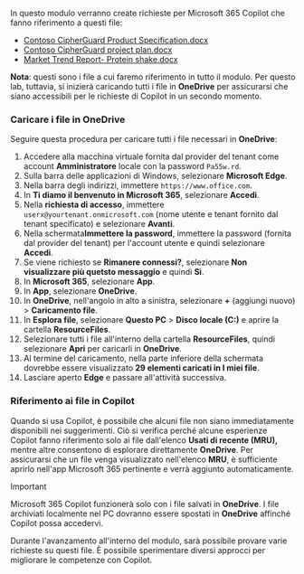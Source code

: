 In questo modulo verranno create richieste per Microsoft 365 Copilot che fanno riferimento a questi file:

- [Contoso CipherGuard Product Specification.docx](https://go.microsoft.com/fwlink/?linkid=2269123)
- [Contoso CipherGuard project plan.docx](https://go.microsoft.com/fwlink/?linkid=2268924)
- [Market Trend Report- Protein shake.docx](https://go.microsoft.com/fwlink/?linkid=2268827)

**Nota**: questi sono i file a cui faremo riferimento in tutto il modulo. Per questo lab, tuttavia, si inizierà caricando tutti i file in **OneDrive** per assicurarsi che siano accessibili per le richieste di Copilot in un secondo momento.

### Caricare i file in OneDrive

Seguire questa procedura per caricare tutti i file necessari in **OneDrive**:

1. Accedere alla macchina virtuale fornita dal provider del tenant come account **Amministratore** locale con la password `Pa55w.rd`.
2. Sulla barra delle applicazioni di Windows, selezionare **Microsoft Edge**.
3. Nella barra degli indirizzi, immettere `https://www.office.com`.
4. In **Ti diamo il benvenuto in Microsoft 365**, selezionare **Accedi**.
5. Nella **richiesta di accesso**, immettere `userx@yourtenant.onmicrosoft.com` (nome utente e tenant fornito dal tenant specificato) e selezionare **Avanti**.
6. Nella schermata**Immettere la password**, immettere la password (fornita dal provider del tenant) per l'account utente e quindi selezionare **Accedi**.
7. Se viene richiesto se **Rimanere connessi?**, selezionare **Non visualizzare più quetsto messaggio** e quindi **Sì**.
8. In **Microsoft 365**, selezionare **App**.
9. In **App**, selezionare **OneDrive**.
10. In **OneDrive**, nell'angolo in alto a sinistra, selezionare **+** (aggiungi nuovo) > **Caricamento file**.
11. In **Esplora file**, selezionare **Questo PC** > **Disco locale (C:)** e aprire la cartella **ResourceFiles**.
12. Selezionare tutti i file all'interno della cartella **ResourceFiles**, quindi selezionare **Apri** per caricarli in **OneDrive**.
13. Al termine del caricamento, nella parte inferiore della schermata dovrebbe essere visualizzato **29 elementi caricati in I miei file**.
14. Lasciare aperto **Edge** e passare all'attività successiva.

### Riferimento ai file in Copilot

Quando si usa Copilot, è possibile che alcuni file non siano immediatamente disponibili nei suggerimenti. Ciò si verifica perché alcune esperienze Copilot fanno riferimento solo ai file dall'elenco **Usati di recente (MRU),** mentre altre consentono di esplorare direttamente **OneDrive**. Per assicurarsi che un file venga visualizzato nell'elenco **MRU**, è sufficiente aprirlo nell'app Microsoft 365 pertinente e verrà aggiunto automaticamente.

> [!IMPORTANT]
> Microsoft 365 Copilot funzionerà solo con i file salvati in **OneDrive**. I file archiviati localmente nel PC dovranno essere spostati in **OneDrive** affinché Copilot possa accedervi.

Durante l'avanzamento all'interno del modulo, sarà possibile provare varie richieste su questi file. È possibile sperimentare diversi approcci per migliorare le competenze con Copilot.